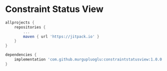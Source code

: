 # Constraint Status View
```gradle
allprojects {
    repositories {
        ...
        maven { url 'https://jitpack.io' }
    }
}
```
```gradle
dependencies {
    implementation 'com.github.murgupluoglu:constraintstatusview:1.0.0'
}
```

